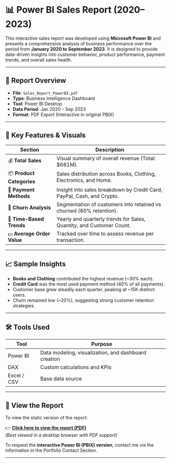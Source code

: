 # 📊 Power BI Sales Report (2020–2023)

This interactive sales report was developed using **Microsoft Power BI** and presents a comprehensive analysis of business performance over the period from **January 2020 to September 2023**. It is designed to provide data-driven insights into customer behavior, product performance, payment trends, and overall sales health.

---

## 📁 Report Overview

- **File**: `Sales_Report_PowerBI.pdf`
- **Type**: Business Intelligence Dashboard
- **Tool**: Power BI Desktop
- **Data Period**: Jan 2020 – Sep 2023
- **Format**: PDF Export (Interactive in original PBIX)

---

## 📌 Key Features & Visuals

| Section | Description |
|--------|-------------|
| 💰 **Total Sales** | Visual summary of overall revenue (Total: $681M). |
| 📦 **Product Categories** | Sales distribution across Books, Clothing, Electronics, and Home. |
| 🧾 **Payment Methods** | Insight into sales breakdown by Credit Card, PayPal, Cash, and Crypto. |
| 👥 **Churn Analysis** | Segmentation of customers into retained vs churned (80% retention). |
| 📅 **Time-Based Trends** | Yearly and quarterly trends for Sales, Quantity, and Customer Count. |
| 💵 **Average Order Value** | Tracked over time to assess revenue per transaction. |

---

## 📈 Sample Insights

- **Books and Clothing** contributed the highest revenue (~30% each).
- **Credit Card** was the most used payment method (40% of all payments).
- Customer base grew steadily each quarter, peaking at ~15K distinct users.
- Churn remained low (~20%), suggesting strong customer retention strategies.

---

## 🛠️ Tools Used

| Tool | Purpose |
|------|---------|
| Power BI | Data modeling, visualization, and dashboard creation |
| DAX | Custom calculations and KPIs |
| Excel / CSV | Base data source |

---

## 📂 View the Report

To view the static version of the report:

👉 **[Click here to view the report (PDF)](Sales_Report_PowerBI.pdf)**  
*(Best viewed in a desktop browser with PDF support)*

To request the **interactive Power BI (PBIX) version**, contact me via the information in the Portfolio Contact Section.

---





